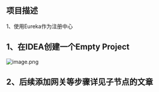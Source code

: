 <a name="p0NCj"></a>
## 项目描述
1、使用Eureka作为注册中心
<a name="uQovr"></a>
## 1、在IDEA创建一个Empty Project
![image.png](https://cdn.nlark.com/yuque/0/2020/png/396745/1596091154782-34949cbf-00f0-44bc-b72f-5326df187f4b.png#height=552&id=zOs2j&originHeight=1656&originWidth=3005&originalType=binary&ratio=1&rotation=0&showTitle=false&size=193235&status=done&style=none&title=&width=1001.6666666666666)
<a name="kr9Zo"></a>
## 2、后续添加网关等步骤详见子节点的文章

